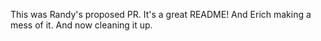 This was Randy's proposed PR. It's a great README!
And Erich making a mess of it. And now cleaning it up. 
